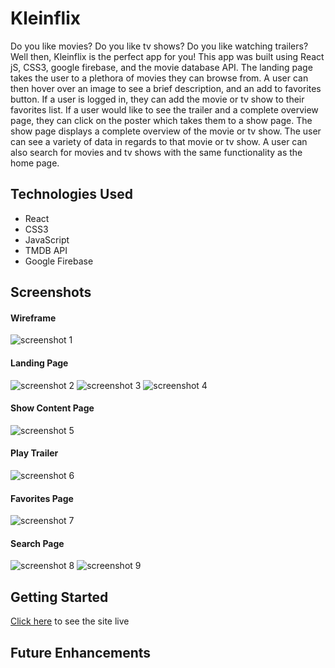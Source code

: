 # Kleinflix
Do you like movies? Do you like tv shows? Do you like watching trailers? Well then, Kleinflix is the perfect app for you! This app was built using React jS, CSS3, google firebase, and the movie database API. The landing page takes the user to a plethora of movies they can browse from. A user can then hover over an image to see a brief description, and an add to favorites button. If a user is logged in, they can add the movie or tv show to their favorites list. If a user would like to see the trailer and a complete overview page, they can click on the poster which takes them to a show page. The show page displays a complete overview of the movie or tv show. The user can see a variety of data in regards to that movie or tv show. A user can also search for movies and tv shows with the same functionality as the home page.
## Technologies Used

- React
- CSS3
- JavaScript
- TMDB API
- Google Firebase



## Screenshots
#### Wireframe
![screenshot 1](https://user-images.githubusercontent.com/81238878/152064509-258eb856-77ad-4bbc-a8f0-1e4b0f540b46.png)
#### Landing Page
![screenshot 2](https://user-images.githubusercontent.com/81238878/152063421-c8c75051-8a0e-4591-8024-43ca77d0c109.png)
![screenshot 3](https://user-images.githubusercontent.com/81238878/152064323-f8502e91-899a-4ec1-b43c-c970b2e69ee6.png)
![screenshot 4](https://user-images.githubusercontent.com/81238878/152063537-1a904e35-3bbb-47b5-8541-f4c2349c1536.png)
#### Show Content Page
![screenshot 5](https://user-images.githubusercontent.com/81238878/152063687-539ffa83-7a20-4abf-bc59-69800eafa9b5.png)
#### Play Trailer
![screenshot 6](https://user-images.githubusercontent.com/81238878/152063873-2c161cde-1142-4f2f-b265-c480f9eb0b2e.png)
#### Favorites Page
![screenshot 7](https://user-images.githubusercontent.com/81238878/152063948-8a9109cb-e6ad-46d9-a482-b25a85436ff6.png)
#### Search Page
![screenshot 8](https://user-images.githubusercontent.com/81238878/152064055-acb1d508-6d33-4500-a2ec-86fb45e6ca7a.png)
![screenshot 9](https://user-images.githubusercontent.com/81238878/152064178-515d00cc-e6d3-4c75-8b25-947bf6d8ffcd.png)

## Getting Started
[Click here]() to see the site live

## Future Enhancements

